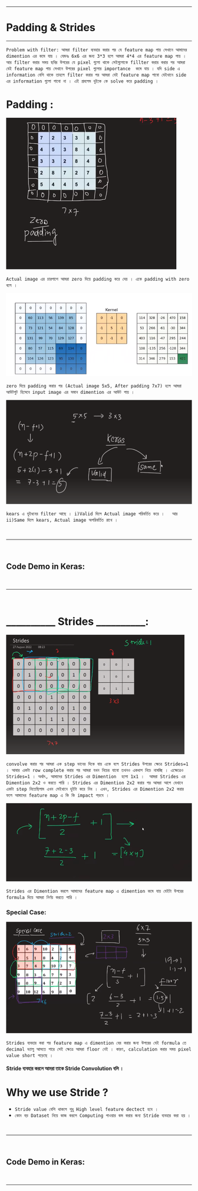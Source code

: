 
---

# Padding & Strides

---

`Problem with filter: আমরা filter ব্যবহার করার পর যে feature map পায় সেখানে আমাদের dimention এর কমে যায় । যেমনঃ 6x6 এর জন্য 3*3 হলে আমরা 4*4 এর feature map পায় । আর filter করার সময় ছবির উপরের যে pixel গুলো থাকে সেইগুলোকে fillter করার করার পর আমরা যেই feature map পায় সেখানে উপরের pixel গুলোর importance  কমে যায় । যদি side এ information বেশি থাকে তাহলে filter করার পর আমরা যেই feature map পাবো যেইখানে side এর information গুলো পাবো না । এই প্রবলেম দুইকে কে solve করে padding । `

# Padding :

![Alt text](image-249.png)

`Actual image এর চারপাশে আমরা zero দিয়ে padding করে দেয় । একে padding with zero বলে । `

![Alt text](image-250.png)

`zero দিয়ে padding করার পর (Actual image 5x5, After padding 7x7) হলে আমরা আউটপুট হিসেবে input image এর সমান dimention এর আউট পায় । `


![Alt text](image-251.png)

`kears এ দুইধনের filter আছে । i)Valid দিলে Actual image পরিবর্তিত করে ।   আর ii)Same দিলে kears, Actual image অপরিবর্তিত রাখে । `

<br>

---

<br>

## Code Demo in Keras:

<br>

---

<br>



# __________ Strides __________:


![Alt text](image-252.png)

`convolve করার পর আমরা এক step ডানের দিকে যায় একে বলে Strides উপরের ক্ষেত্রে Strides=1 । আবার একটা row complete করার পর আমরা যখন নিচের যাবো তখনও একধাপ নিচে নামচ্ছি । এক্ষেত্রেও Strides=1 । অর্থাৎ, আমাদের Strides এর Dimention  হলো 1x1 ।  আমরা Strides এর Dimention 2x2 ও করতে পারি । Strides এর Dimention 2x2 করার পর আমরা আগে যেখানে একটা step নিতেছিলাম এখন সেইখানে দুইটা করে নিব । এখন, Strides এর Dimention 2x2 করার ফলে আমাদের feature map এ কি কি impact পড়বে ।  `

![Alt text](image-253.png)

`Strides এর Dimention করলে আমাদের feature map এ dimention কমে যায় যেইটা উপরের formula দিয়ে আমরা নির্ণয় করতে পারি । `


### Special Case:

![Alt text](image-254.png)

`Strides ব্যবহার করা পর feature map এ dimention বের করার জন্য উপরের যেই formula তে decimal ভ্যালু আসতে পারে সেই ক্ষেত্রে আমরা floor নেই । কারণ, calculation করার সময় pixel value short পড়েছে । `


#### Stride  ব্যবহার করলে আমরা তাকে Stride Convolution বলি । 


# Why we use Stride ?

- `Stride value বেশি থাকলে শুধু High level feature dectect হবে । `
- `কোন বড় Dataset নিয়ে কাজ করলে Computing পাওয়ার কম করার জন্য Stride ব্যবহার করা হয় । `


<br>

---

<br>

## Code Demo in Keras:

<br>

---

<br>



